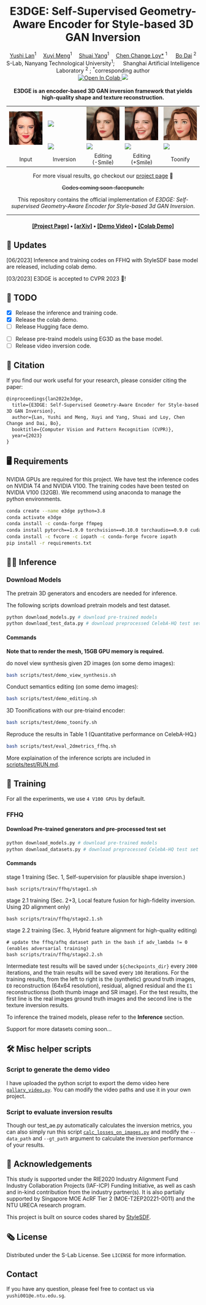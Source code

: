 <div align="center">

<h1>
E3DGE: Self-Supervised Geometry-Aware Encoder for Style-based 3D GAN Inversion</strong>
</h1>

<div>
    <a href='https://github.com/NIRVANALAN' target='_blank'>Yushi Lan</a><sup>1</sup>&emsp;
    <a href='' target='_blank'>Xuyi Meng</a><sup>1</sup>&emsp;
    <a href='https://williamyang1991.github.io/' target='_blank'>Shuai Yang</a><sup>1</sup>&emsp;
    <a href='https://www.mmlab-ntu.com/person/ccloy/' target='_blank'>Chen Change Loy*</a>
    <sup>1</sup> &emsp;
    <a href='https://daibo.info/' target='_blank'>Bo Dai</a>
    <sup>2</sup>
</div>
<div>
    S-Lab, Nanyang Technological University<sup>1</sup>;
    &emsp;
    Shanghai Artificial Intelligence Laboratory <sup>2</sup>
    ; <sup>*</sup>corresponding author
</div>

<div>
<a target="_blank" href="https://colab.research.google.com/github/nirvanalan/E3DGE/blob/main/notebook/CVPR23_E3DGE_Demo.ipynb">
  <img src="https://colab.research.google.com/assets/colab-badge.svg" alt="Open In Colab"/>
</a>
<a href="https://hits.seeyoufarm.com"><img src="https://hits.seeyoufarm.com/api/count/incr/badge.svg?url=https%3A%2F%2Fgithub.com%2FNIRVANALAN%2FE3DGE&count_bg=%2379C83D&title_bg=%23555555&icon=&icon_color=%23E7E7E7&title=hits&edge_flat=false"/></a>
</div>
<br>
<!-- <h4> -->
<strong>
E3DGE is an encoder-based 3D GAN inversion framework that yields high-quality shape and texture reconstruction.
</strong>
<!-- </h4> -->

<table>
<tr></tr>
<tr>
    <!-- <td><img src="assets/322.jpg" width="100%"/></td> -->
     <td rowspan="2"><img src="assets/322.jpg" width="100%"/></td>
    <td><img src="assets/inversion/322_tex.gif" width="100%"/></td>
    <td><img src="assets/editing/tex_0_opt.gif" width="100%"/></td>
    <td><img src="assets/editing/tex_1.0_opt.gif" width="100%"/></td>
    <td><img src="assets/toonify/322_tex.gif" width="100%"/></td>
</tr>

<tr>
    <!-- <td><img src="assets/322.jpg" width="100%"/></td> -->
    <!-- <td></td> -->
    <td><img src="assets/inversion/322_geo.gif" width="100%"/></td>
    <td><img src="assets/editing/geo_0_opt.gif" width="100%"/></td>
    <td><img src="assets/editing/geo_1.0_opt.gif" width="100%"/></td>
    <td><img src="assets/toonify/322_geo.gif" width="100%"/></td>
</tr>

<tr>
    <td align='center' width='20%'>Input</td>
    <td align='center' width='20%'>Inversion</td>
    <td align='center' width='20%'>Editing <br> (-Smile)</td>
    <td align='center' width='20%'>Editing <br> (+Smile)</td>
    <td align='center' width='20%'>Toonify</td>
</tr>
<tr></tr>
</table>

<!-- <br> -->

For more visual results, go checkout our <a href="https://nirvanalan.github.io/projects/E3DGE/index.html" target="_blank">project page</a> :page_with_curl:

<strike>
Codes coming soon :facepunch:
</strike>

This repository contains the official implementation of _E3DGE: 
Self-supervised Geometry-Aware Encoder for Style-based 3d GAN Inversion_.

---

<h4 align="center">
  <a href="https://nirvanalan.github.io/projects/E3DGE/index.html" target='_blank'>[Project Page]</a> •
  <a href="https://arxiv.org/abs/2212.07409" target='_blank'>[arXiv]</a> •
  <a href="https://drive.google.com/file/d/1yDkJfJOLeVlON7ZdRSnR34Ra_ikTVI0A/preview" target='_blank'>[Demo Video]</a> •
  <a href="https://colab.research.google.com/github/nirvanalan/E3DGE/blob/main/notebook/CVPR23_E3DGE_Demo.ipynb" target='_blank'>[Colab Demo]</a> 
</h4>
</div>

## :mega: Updates

[06/2023] Inference and training codes on FFHQ with StyleSDF base model are released, including colab demo.

[03/2023] E3DGE is accepted to CVPR 2023 :partying_face:! 


## :dromedary_camel: TODO

- [x] Release the inference and training code.
- [x] Release the colab demo.
- [ ] Release Hugging face demo.
<!-- - [ ] Release SG2/PTI optimization-based inversion code using StyleSDF. -->
- [ ] Release pre-traind models using EG3D as the base model.
- [ ] Release video inversion code.

## :handshake: Citation
If you find our work useful for your research, please consider citing the paper:
```
@inproceedings{lan2022e3dge,
  title={E3DGE: Self-Supervised Geometry-Aware Encoder for Style-based 3D GAN Inversion},
  author={Lan, Yushi and Meng, Xuyi and Yang, Shuai and Loy, Chen Change and Dai, Bo},
  booktitle={Computer Vision and Pattern Recognition (CVPR)},
  year={2023}
}
```

## :desktop_computer: Requirements

NVIDIA GPUs are required for this project.
We have test the inference codes on NVIDIA T4 and NVIDIA V100.
The training codes have been tested on NVIDIA V100 (32GB). 
We recommend using anaconda to manage the python environments.

```bash
conda create --name e3dge python=3.8
conda activate e3dge
conda install -c conda-forge ffmpeg
conda install pytorch==1.9.0 torchvision==0.10.0 torchaudio==0.9.0 cudatoolkit=10.2 -c pytorch
conda install -c fvcore -c iopath -c conda-forge fvcore iopath
pip install -r requirements.txt
```

## :running_woman: Inference

### Download Models

The pretrain 3D generators and encoders are needed for inference.

The following scripts download pretrain models and test dataset.


```python
python download_models.py # download pre-trained models
python download_test_data.py # download preprocessed CelebA-HQ test set
```

#### Commands

<strong>Note that to render the mesh, 15GB GPU memory is required.</strong>

do novel view synthesis given 2D images (on some demo images):
```bash
bash scripts/test/demo_view_synthesis.sh
```

Conduct semantics editing (on some demo images):
```bash
bash scripts/test/demo_editing.sh
```

3D Toonifications with our pre-triaind encoder:
```bash
bash scripts/test/demo_toonify.sh
```

Reproduce the results in Table 1 (Quantitative performance on CelebA-HQ.)

```bash
bash scripts/test/eval_2dmetrics_ffhq.sh
```

More explaination of the inference scripts are included in [scripts/test/RUN.md](scripts/test/RUN.md).

## :train: Training

For all the experiments, we use `4 V100 GPUs` by default.

### FFHQ

#### Download Pre-trained generators and pre-processed test set

```python
python download_models.py # download pre-trained models
python download_datasets.py # download preprocessed CelebA-HQ test set
```

#### Commands

stage 1 training (Sec. 1, Self-supervision for plausible shape inversion.)
```
bash scripts/train/ffhq/stage1.sh
```

stage 2.1 training (Sec. 2+3, Local feature fusion for high-fidelity inversion. Using 2D alignment only)

```
bash scripts/train/ffhq/stage2.1.sh
```

stage 2.2 training (Sec. 3, Hybrid feature alignment for high-quality editing)

```
# update the ffhq/afhq dataset path in the bash if adv_lambda != 0 (enables adversarial training)
bash scripts/train/ffhq/stage2.2.sh
```

Intermediate test results will be saved under `${checkpoints_dir}` every `2000` iterations, and the train results will be saved every `100` iterations. 
For the training results, from the left to right is the (synthetic) ground truth images, `E0` reconstruction (64x64 resolution), residual, aligned residual and the `E1` reconstructionss (both thumb image and SR image).
For the test results, the first line is the real images ground truth images and the second line is the texture inversion results.

To inference the trained models, please refer to the **Inference** section.

Support for more datasets coming soon...


## :hammer_and_wrench: Misc helper scripts

### Script to generate the demo video
I have uploaded the python script to export the demo video here [`gallary_video.py`](helper_scripts/gallary_video.py). You can modify the video paths and use it in your own project.

### Script to evaluate inversion results

Though our test_ae.py automatically calculates the inversion metrics, you can also simply run this script [`calc_losses_on_images.py`](helper_scripts/calc_losses_on_images.py) and modify the `--data_path` and `--gt_path` argument to calculate the inversion performance of your results.

## :raised_hands: Acknowledgements

This study is supported under the RIE2020 Industry Alignment Fund Industry Collaboration Projects (IAF-ICP) Funding Initiative, as well as cash and in-kind contribution from the industry partner(s). It is also partially supported by Singapore MOE AcRF Tier 2 (MOE-T2EP20221-0011) and the NTU URECA research program.

This project is built on source codes shared by [StyleSDF](https://github.com/royorel/StyleSDF).

## :newspaper_roll:  License

Distributed under the S-Lab License. See `LICENSE` for more information.

## Contact

If you have any question, please feel free to contact us via `yushi001@e.ntu.edu.sg`.